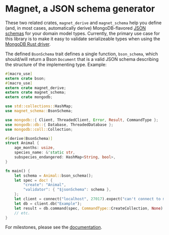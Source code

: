 # Magnet, a JSON schema generator

These two related crates, `magnet_derive` and `magnet_schema` help you define (and, in most cases, automatically derive) MongoDB-flavored [JSON schemas](https://docs.mongodb.com/manual/reference/operator/query/jsonSchema/#extensions) for your domain model types. Currently, the primary use case for this library is to make it easy to validate serializeable types when using the [MongoDB Rust driver](https://docs.rs/mongodb/).

The defined `BsonSchema` trait defines a single function, `bson_schema`, which should/will return a Bson `Document` that is a valid JSON schema describing the structure of the implementing type. Example:

```rust
#[macro_use]
extern crate bson;
#[macro_use]
extern crate magnet_derive;
extern crate magnet_schema;
extern crate mongodb;

use std::collections::HashMap;
use magnet_schema::BsonSchema;

use mongodb::{ Client, ThreadedClient, Error, Result, CommandType };
use mongodb::db::{ Database, ThreadedDatabase };
use mongodb::coll::Collection;

#[derive(BsonSchema)]
struct Animal {
    age_months: usize,
    species_name: &'static str,
    subspecies_endangered: HashMap<String, bool>,
}

fn main() {
    let schema = Animal::bson_schema();
    let spec = doc! {
        "create": "Animal",
        "validator": { "$jsonSchema": schema },
    };
    let client = connect("localhost", 27017).expect("can't connect to mongod");
    let db = client.db("Example");
    let result = db.command(spec, CommandType::CreateCollection, None).expect("network error");
    // etc.
}
```

For milestones, please see the [documentation](https://docs.rs/magnet_schema).
